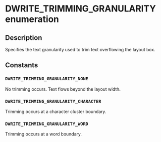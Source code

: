 # DWRITE_TRIMMING_GRANULARITY enumeration

## Description

Specifies the text granularity used to trim text overflowing the layout box.

## Constants

### `DWRITE_TRIMMING_GRANULARITY_NONE`

No trimming occurs. Text flows beyond the layout width.

### `DWRITE_TRIMMING_GRANULARITY_CHARACTER`

Trimming occurs at a character cluster boundary.

### `DWRITE_TRIMMING_GRANULARITY_WORD`

Trimming occurs at a word boundary.